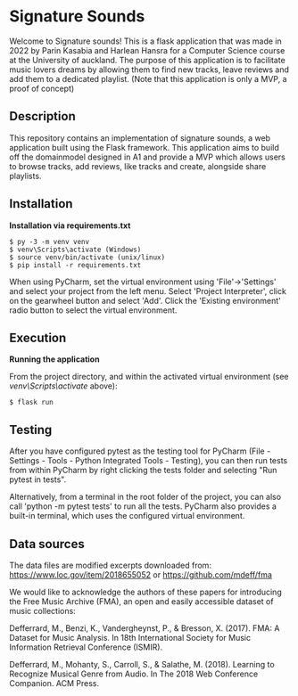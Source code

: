 # Signature Sounds
Welcome to Signature sounds! This is a flask application that was made in 2022 by Parin Kasabia and Harlean Hansra for a Computer Science course at the University of auckland. The purpose of this application is to facilitate music lovers dreams by allowing them to find new tracks, leave reviews and add them to a dedicated playlist. (Note that this application is only a MVP, a proof of concept)


## Description

This repository contains an implementation of signature sounds, a web application built using the Flask framework. This application aims to build off the domainmodel designed in A1 and provide a MVP which allows users to browse tracks, add reviews, like tracks and create, alongside share playlists. 

## Installation

**Installation via requirements.txt**

```shell
$ py -3 -m venv venv
$ venv\Scripts\activate (Windows)
$ source venv/bin/activate (unix/linux)
$ pip install -r requirements.txt
```

When using PyCharm, set the virtual environment using 'File'->'Settings' and select your project from the left menu. Select 'Project Interpreter', click on the gearwheel button and select 'Add'. Click the 'Existing environment' radio button to select the virtual environment. 

## Execution

**Running the application**

From the project directory, and within the activated virtual environment (see *venv\Scripts\activate* above):

````shell
$ flask run
```` 


## Testing

After you have configured pytest as the testing tool for PyCharm (File - Settings - Tools - Python Integrated Tools - Testing), you can then run tests from within PyCharm by right clicking the tests folder and selecting "Run pytest in tests".

Alternatively, from a terminal in the root folder of the project, you can also call 'python -m pytest tests' to run all the tests. PyCharm also provides a built-in terminal, which uses the configured virtual environment. 

 
## Data sources

The data files are modified excerpts downloaded from:
https://www.loc.gov/item/2018655052  or
https://github.com/mdeff/fma 

We would like to acknowledge the authors of these papers for introducing the Free Music Archive (FMA), an open and easily accessible dataset of music collections: 

Defferrard, M., Benzi, K., Vandergheynst, P., & Bresson, X. (2017). FMA: A Dataset for Music Analysis. In 18th International Society for Music Information Retrieval Conference (ISMIR).

Defferrard, M., Mohanty, S., Carroll, S., & Salathe, M. (2018). Learning to Recognize Musical Genre from Audio. In The 2018 Web Conference Companion. ACM Press.
